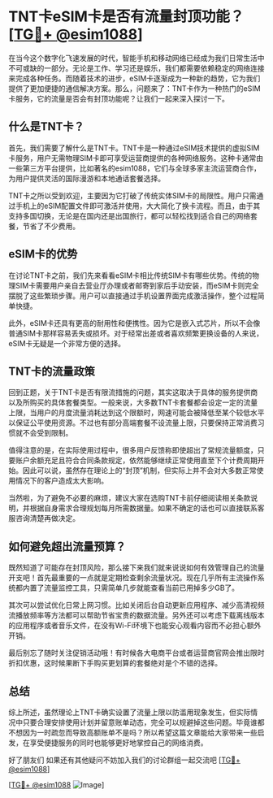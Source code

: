 # TNT卡eSIM卡是否有流量封顶功能？[[TG💪+ @esim1088](https://t.me/s/esim1088)]

在当今这个数字化飞速发展的时代，智能手机和移动网络已经成为我们日常生活中不可或缺的一部分。无论是工作、学习还是娱乐，我们都需要依赖稳定的网络连接来完成各种任务。而随着技术的进步，eSIM卡逐渐成为一种新的趋势，它为我们提供了更加便捷的通信解决方案。那么，问题来了：TNT卡作为一种热门的eSIM卡服务，它的流量是否会有封顶功能呢？让我们一起来深入探讨一下。

## 什么是TNT卡？

首先，我们需要了解什么是TNT卡。TNT卡是一种通过eSIM技术提供的虚拟SIM卡服务，用户无需物理SIM卡即可享受运营商提供的各种网络服务。这种卡通常由一些第三方平台提供，比如著名的esim1088，它们与全球多家主流运营商合作，为用户提供灵活的国际漫游和本地通话套餐选择。

TNT卡之所以受到欢迎，主要因为它打破了传统实体SIM卡的局限性。用户只需通过手机上的eSIM配置文件即可激活并使用，大大简化了换卡流程。而且，由于其支持多国切换，无论是在国内还是出国旅行，都可以轻松找到适合自己的网络套餐，节省了不少费用。

## eSIM卡的优势

在讨论TNT卡之前，我们先来看看eSIM卡相比传统SIM卡有哪些优势。传统的物理SIM卡需要用户亲自去营业厅办理或者邮寄到家后手动安装，而eSIM卡则完全摆脱了这些繁琐步骤。用户可以直接通过手机设置界面完成激活操作，整个过程简单快捷。

此外，eSIM卡还具有更高的耐用性和便携性。因为它是嵌入式芯片，所以不会像普通SIM卡那样容易丢失或损坏。对于经常出差或者喜欢频繁更换设备的人来说，eSIM卡无疑是一个非常方便的选择。

## TNT卡的流量政策

回到正题，关于TNT卡是否有限流措施的问题，其实这取决于具体的服务提供商以及所购买的具体套餐类型。一般来说，大多数TNT卡套餐都会设定一定的流量上限，当用户的月度流量消耗达到这个限额时，网速可能会被降低至某个较低水平以保证公平使用资源。不过也有部分高端套餐不设流量上限，只要保持正常消费习惯就不会受到限制。

值得注意的是，在实际使用过程中，很多用户反馈称即使超出了常规流量额度，只要账户余额充足且符合合同条款规定，依然能够继续正常使用直至下个计费周期开始。因此可以说，虽然存在理论上的“封顶”机制，但实际上并不会对大多数正常使用情况下的客户造成太大影响。

当然啦，为了避免不必要的麻烦，建议大家在选购TNT卡前仔细阅读相关条款说明，并根据自身需求合理规划每月所需数据量。如果不确定的话也可以直接联系客服咨询清楚再做决定。

## 如何避免超出流量预算？

既然知道了可能存在封顶风险，那么接下来我们就来说说如何有效管理自己的流量开支吧！首先最重要的一点就是定期检查剩余流量状况。现在几乎所有主流操作系统都内置了流量监控工具，只需简单几步就能查看当前已用掉多少GB了。

其次可以尝试优化日常上网习惯。比如关闭后台自动更新应用程序、减少高清视频流播放频率等方法都可以帮助节省宝贵的数据流量。另外还可以考虑下载离线版本的应用程序或者音乐文件，在没有Wi-Fi环境下也能安心观看内容而不必担心额外开销。

最后别忘了随时关注促销活动哦！有时候各大电商平台或者运营商官网会推出限时折扣优惠，这时候果断下手购买更划算的套餐绝对是个不错的选择。

## 总结

综上所述，虽然理论上TNT卡确实设置了流量上限以防滥用现象发生，但实际情况中只要合理安排使用计划并留意账单动态，完全可以规避掉这些问题。毕竟谁都不想因为一时疏忽而导致高额账单不是吗？所以希望这篇文章能给大家带来一些启发，在享受便捷服务的同时也能够更好地掌控自己的网络消费。

好了朋友们 如果还有其他疑问不妨加入我们的讨论群组一起交流吧 [[TG💪+ @esim1088](https://t.me/s/esim1088)] 

[[TG💪+ @esim1088](https://t.me/s/esim1088) ![Image](https://i.postimg.cc/4NQfJmqS/Snipaste-2025-05-13-00-14-12.png)]